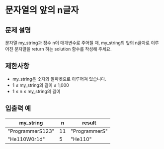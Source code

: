 # 문자열의 앞의 n글자

## 문제 설명

문자열 my_string과 정수 n이 매개변수로 주어질 때, my_string의 앞의 n글자로 이루어진 문자열을 return 하는 solution 함수를 작성해 주세요.  


## 제한사항

- my_string은 숫자와 알파벳으로 이루어져 있습니다.
- 1 ≤ my_string의 길이 ≤ 1,000
- 1 ≤ n ≤ my_string의 길이


## 입출력 예

| my_string        | n  | result        |
|------------------|----|---------------|
| "ProgrammerS123" | 11 | "ProgrammerS" |
| "He110W0r1d"     | 5  | "He110"       |
